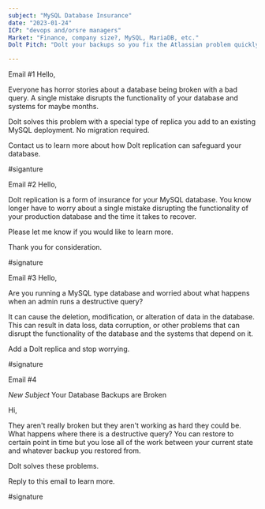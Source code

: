 ```yaml
---
subject: "MySQL Database Insurance"
date: "2023-01-24"
ICP: "devops and/orsre managers"
Market: "Finance, company size?, MySQL, MariaDB, etc."
Dolt Pitch: "Dolt your backups so you fix the Atlassian problem quickly. Minutes, not days/months"

---
```





Email #1
Hello,

Everyone has horror stories about a database being broken with a bad query. A single mistake disrupts the functionality of your database and systems for maybe months.  

Dolt solves this problem with a special type of replica you add to an existing MySQL deployment. No migration required.

Contact us to learn more about how Dolt replication can safeguard your database.

#siganture

Email #2
Hello,

Dolt replication is a form of insurance for your MySQL database. You know longer have to worry about a single mistake disrupting the functionality of your production database and the time it takes to recover.

Please let me know if you would like to learn more. 

Thank you for consideration.

#signature

Email #3
Hello,

Are you running a MySQL type database and worried about what happens when an admin runs a destructive query?

It can cause the deletion, modification, or alteration of data in the database. This can result in data loss, data corruption, or other problems that can disrupt the functionality of the database and the systems that depend on it.

Add a Dolt replica and stop worrying. 

#signature

Email #4

*New Subject* Your Database Backups are Broken

Hi,

They aren't really broken but they aren't working as hard they could be. What happens where there is a destructive query? You can restore to certain point in time but you lose all of the work between your current state and whatever backup you restored from. 

Dolt solves these problems.

Reply to this email to learn more.

#signature

